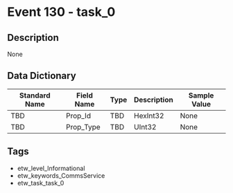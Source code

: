 # Event 130 - task_0

## Description
None

## Data Dictionary
|Standard Name|Field Name|Type|Description|Sample Value|
|---|---|---|---|---|
|TBD|Prop_Id|TBD|HexInt32|None|None|
|TBD|Prop_Type|TBD|UInt32|None|None|

## Tags
* etw_level_Informational
* etw_keywords_CommsService
* etw_task_task_0
